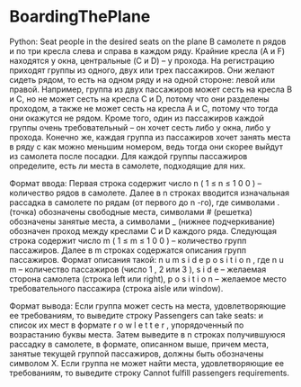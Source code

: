 # BoardingThePlane
Python: Seat people in the desired seats on the plane
В самолете 
n
 рядов и по три кресла слева и справа в каждом ряду. Крайние кресла (A и F) находятся у окна, центральные (C и D) – у прохода. На регистрацию приходят группы из одного, двух или трех пассажиров. Они желают сидеть рядом, то есть на одном ряду и на одной стороне: левой или правой. Например, группа из двух пассажиров может сесть на кресла B и C, но не может сесть на кресла C и D, потому что они разделены проходом, а также не может сесть на кресла A и C, потому что тогда они окажутся не рядом. Кроме того, один из пассажиров каждой группы очень требовательный – он хочет сесть либо у окна, либо у прохода. Конечно же, каждая группа из пассажиров хочет занять места в ряду с как можно меньшим номером, ведь тогда они скорее выйдут из самолета после посадки. Для каждой группы пассажиров определите, есть ли места в самолете, подходящие для них.
 
 Формат ввода:
Первая строка содержит число 
n
 (
1
≤
n
≤
1
0
0
) – количество рядов в самолете. Далее в 
n
строках вводится изначальная рассадка в самолете по рядам (от первого до 
n
-го), где символами . (точка) обозначены свободные места, символами # (решетка) обозначены занятые места, а символами _ (нижнее подчеркивание) обозначен проход между креслами C и D каждого ряда.
Следующая строка содержит число 
m
 (
1
≤
m
≤
1
0
0
) – количество групп пассажиров. Далее в
m
 строках содержатся описания групп пассажиров. Формат описания такой:
n
u
m
s
i
d
e
p
o
s
i
t
i
o
n
, где 
n
u
m
 – количество пассажиров (число 
1
, 
2
 или 
3
), 
s
i
d
e
 – желаемая сторона самолета (строка left или right), 
p
o
s
i
t
i
o
n
 – желаемое место требовательного пассажира (строка aisle или window).
 
 Формат вывода:
Если группа может сесть на места, удовлетворяющие ее требованиям, то выведите строку Passengers can take seats: и список их мест в формате 
r
o
w
l
e
t
t
e
r
, упорядоченный по возрастанию буквы места. Затем выведите в 
n
 строках получившуюся рассадку в самолете, в формате, описанном выше, причем места, занятые текущей группой пассажиров, должны быть обозначены символом X.
Если группа не может найти места, удовлетворяющие ее требованиям, то выведите строку Cannot fulfill passengers requirements.
